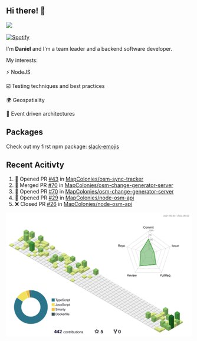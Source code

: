 ## Hi there! 👋

<p>
  <img src="https://github-readme-stats.vercel.app/api?username=syncush&theme=tokyonight">
</p>

[![Spotify](https://novatorem-rust.vercel.app/api/spotify)](https://open.spotify.com/user/syncush)

I'm **Daniel** and I'm a team leader and a backend software developer.

My interests:

⚡ NodeJS

☑️ Testing techniques and best practices

🌍 Geospatiality

🧠 Event driven architectures

## Packages
Check out my first npm package: [slack-emojis](https://www.npmjs.com/package/slack-emojis)

## Recent Acitivty
<!--START_SECTION:activity-->
1. 💪 Opened PR [#43](https://github.com/MapColonies/osm-sync-tracker/pull/43) in [MapColonies/osm-sync-tracker](https://github.com/MapColonies/osm-sync-tracker)
2. 🎉 Merged PR [#70](https://github.com/MapColonies/osm-change-generator-server/pull/70) in [MapColonies/osm-change-generator-server](https://github.com/MapColonies/osm-change-generator-server)
3. 💪 Opened PR [#70](https://github.com/MapColonies/osm-change-generator-server/pull/70) in [MapColonies/osm-change-generator-server](https://github.com/MapColonies/osm-change-generator-server)
4. 💪 Opened PR [#29](https://github.com/MapColonies/node-osm-api/pull/29) in [MapColonies/node-osm-api](https://github.com/MapColonies/node-osm-api)
5. ❌ Closed PR [#26](https://github.com/MapColonies/node-osm-api/pull/26) in [MapColonies/node-osm-api](https://github.com/MapColonies/node-osm-api)
<!--END_SECTION:activity-->

![contrib](./profile-3d-contrib/profile-green-animate.svg)
